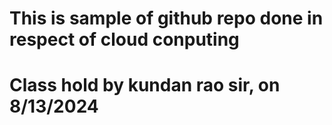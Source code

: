 # This is sample of github repo done in respect of cloud conputing

# Class hold by kundan rao sir, on 8/13/2024 